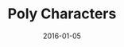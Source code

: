 ---
title: Poly Characters
description: Vector low-polygon characters.
client: 
skills:
  - Graphic Design
date: 2016-01-05
layout: work
permalink: false
---